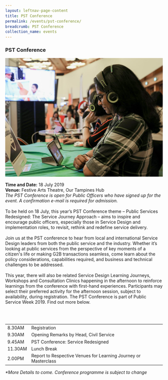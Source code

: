 ```yaml
---
layout: leftnav-page-content
title: PST Conference
permalink: /events/pst-conference/
breadcrumb: PST Conference
collection_name: events
---
```


### PST Conference 

![PST Conference](/images/1.jpg)

**Time and Date:** 18 July 2019
<br>**Venue:** Festive Arts Theatre, Our Tampines Hub
<br> *The PST Conference is open for Public Officers who have signed up for the event. A confirmation e-mail is required for admission.*
<br>
<br>
To be held on 18 July, this year’s PST Conference theme – Public Services Redesigned: The Service Journey Approach – aims to inspire and encourage public officers, especially those in Service Design and implementation roles, to revisit, rethink and redefine service delivery. <br>
<br>
Join us at the PST conference to hear from local and international Service Design leaders from both the public service and the industry. Whether it’s looking at public services from the perspective of key moments of a citizen's life or making G2B transactions seamless, come learn about the policy considerations, capabilities required, and business and technical challenges to be addressed. <br>
<br>
This year, there will also be related Service Design Learning Journeys, Workshops and Consultation Clinics happening in the afternoon to reinforce learnings from the conference with first-hand experiences. Participants may select their preferred activity for the afternoon session, subject to availability, during registration. The PST Conference is part of Public Service Week 2019. Find out more below. <br>
<br>
<!-- <a href="#"><img src="/images/sign-up-btn.png" style="width:280px" /> </a> -->

<br>
<!-- Schedule --> 
<table class="table-v">
  <tr>
    <td>8.30AM</td>
    <td>Registration</td>
  </tr>
  <tr>
    <td>9.30AM</td>
    <td>Opening Remarks by Head, Civil Service</td>
  </tr>
  <tr>
    <td>9.45AM</td>
    <td>PST Conference: Service Redesigned</td>
  </tr>
  <tr>
    <td>11.30AM</td>
    <td>Lunch Break</td>
  </tr>
  <tr>
    <td>2.00PM</td>
    <td>Report to Respective Venues for Learning Journey or Masterclass</td>
  </tr>
</table>
<i>*More Details to come. Conference programme is subject to change </i>
